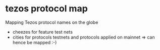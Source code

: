 # tezos protocol map
Mapping Tezos protocol names on the globe


* cheezes for feature test nets
* cities for protocols testnets and protocols applied on mainnet => can hence be mapped :-) 
